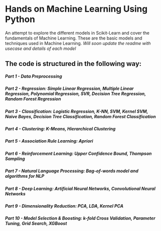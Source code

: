 # Hands on Machine Learning Using Python

An attempt to explore the different models in Scikit-Learn and cover the fundamentals of Machine Learning. These are the basic models and techniques used in Machine Learning. *Will soon update the readme with usecase and details of each model* 

## The code is structured in the following way:

##### *Part 1* - Data Preprocessing

##### *Part 2* - Regression: Simple Linear Regression, Multiple Linear Regression, Polynomial Regression, SVR, Decision Tree Regression, Random Forest Regression

##### *Part 3* - Classification: Logistic Regression, K-NN, SVM, Kernel SVM, Naive Bayes, Decision Tree Classification, Random Forest Classification
##### *Part 4* - Clustering: K-Means, Hierarchical Clustering
##### *Part 5* - Association Rule Learning: Apriori
##### *Part 6* - Reinforcement Learning: Upper Confidence Bound, Thompson Sampling
##### *Part 7* - Natural Language Processing: Bag-of-words model and algorithms for NLP
##### *Part 8* - Deep Learning: Artificial Neural Networks, Convolutional Neural Networks
##### *Part 9* - Dimensionality Reduction: PCA, LDA, Kernel PCA
##### *Part 10* - Model Selection & Boosting: k-fold Cross Validation, Parameter Tuning, Grid Search, XGBoost
